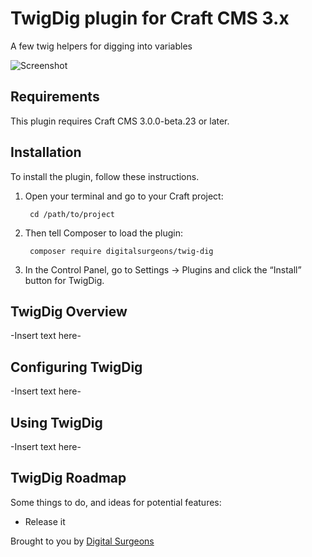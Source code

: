 # TwigDig plugin for Craft CMS 3.x

A few twig helpers for digging into variables

![Screenshot](resources/img/plugin-logo.png)

## Requirements

This plugin requires Craft CMS 3.0.0-beta.23 or later.

## Installation

To install the plugin, follow these instructions.

1. Open your terminal and go to your Craft project:

        cd /path/to/project

2. Then tell Composer to load the plugin:

        composer require digitalsurgeons/twig-dig

3. In the Control Panel, go to Settings → Plugins and click the “Install” button for TwigDig.

## TwigDig Overview

-Insert text here-

## Configuring TwigDig

-Insert text here-

## Using TwigDig

-Insert text here-

## TwigDig Roadmap

Some things to do, and ideas for potential features:

* Release it

Brought to you by [Digital Surgeons](https://www.digitalsurgeons.com)
